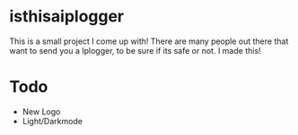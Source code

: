 # isthisaiplogger

This is a small project I come up with!
There are many people out there that want to send you a Iplogger, to be sure if its safe or not. 
I made this!

# Todo
- New Logo
- Light/Darkmode
